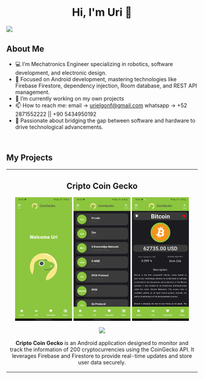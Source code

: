 
<div align="center">
<h1 align="center">Hi, I'm Uri 👋</h1> 
</div>
 <img src="https://i.imgur.com/P7Juelw.jpg">

  
## About Me

- 💻 I’m Mechatronics Engineer specializing in robotics, software development, and electronic design.
- 📱 Focused on Android development, mastering technologies like Firebase Firestore, dependency injection, Room database, and REST API management.
- 🔭 I’m currently working on my own projects
- 📫 How to reach me: email -> urielgonf@gmail.com   whatsapp -> +52 2871552222 || +90 5434950192
- 🌟 Passionate about bridging the gap between software and hardware to drive technological advancements.
  
<br>

## My Projects

<table>
<tr>
<td width="50%">
<h2 align="center">Cripto Coin Gecko</h2>
<div align="center">
<a  target="_blank">
    <img src="https://raw.githubusercontent.com/urielgonf/CriptoCoinApiGecko/master/app/src/main/java/com/myportfolio/portfoliocritocoinapplication/readmeImages/main.jpg" width="150" alt="Screenshot1">
  <img src="https://raw.githubusercontent.com/urielgonf/CriptoCoinApiGecko/master/app/src/main/java/com/myportfolio/portfoliocritocoinapplication/readmeImages/coinlist.jpg" width="150" alt="Screenshot2">
  <img src="https://raw.githubusercontent.com/urielgonf/CriptoCoinApiGecko/master/app/src/main/java/com/myportfolio/portfoliocritocoinapplication/readmeImages/favouritedetail.jpg" width="150" alt="Screenshot3">
</a>
 
<p>
<a href="https://github.com/urielgonf/CriptoCoinApiGecko" target="_blank">
<img src="https://img.shields.io/badge/CODE-ff9?style=for-the-badge&logo=github&logoColor=black">
</a>
</p>

<p><strong>Cripto Coin Gecko</strong> is an Android application designed to monitor and track the information of 200 cryptocurrencies using the CoinGecko API. It leverages Firebase and Firestore to provide real-time updates and store user data securely.</p>
</div>

</td>

</table>                                                                                 
</div>                                                                     
<br>


